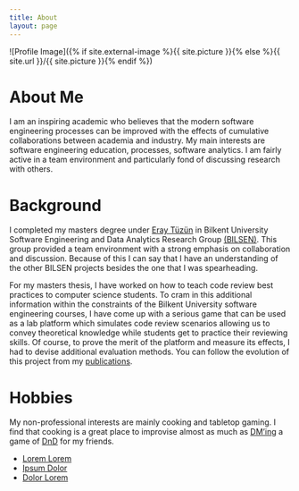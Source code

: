 ```yaml
---
title: About
layout: page
---
```

![Profile Image]({% if site.external-image %}{{ site.picture }}{% else %}{{ site.url }}/{{ site.picture }}{% endif %})

<h1>About Me</h1>

I am an inspiring academic who believes that the modern software engineering processes can be improved with the effects of cumulative collaborations between academia and industry. My main interests are software engineering education, processes, software analytics. I am fairly active in a team environment and particularly fond of discussing research with others.

<h1>Background</h1>

I completed my masters degree under  <a href="https://scholar.google.com/citations?user=D4jovncAAAAJ">Eray Tüzün</a> in Bilkent University Software Engineering and Data Analytics Research Group  <a href="https://bilsen.cs.bilkent.edu.tr/">(BILSEN)</a>. This group provided a team environment with a strong emphasis on collaboration and discussion. Because of this I can say that I have an understanding of the other BILSEN projects besides the one that I was spearheading. 

For my masters thesis, I have worked on how to teach code review best practices to computer science students. To cram in this additional information within the constraints of the Bilkent University software engineering courses, I have come up with a serious game that can be used as a lab platform which simulates code review scenarios allowing us to convey theoretical knowledge while students get to practice their reviewing skills. Of course, to prove the merit of the platform and measure its effects, I had to devise additional evaluation methods. You can follow the evolution of this project from my  <a href="https://scholar.google.com/citations?user=cqP_i6oAAAAJ">publications</a>.

<h1>Hobbies</h1>

My non-professional interests are mainly cooking and tabletop gaming. I find that cooking is a great place to improvise almost as much as  <a href="https://en.wikipedia.org/wiki/Dungeon_Master">DM’ing</a> a game of  <a href="https://en.wikipedia.org/wiki/Dungeons_%26_Dragons">DnD</a> for my friends.




<ul>
	<li><a href="https://github.com/">Lorem Lorem</a></li>
	<li><a href="https://github.com/">Ipsum Dolor</a></li>
	<li><a href="https://github.com/">Dolor Lorem</a></li>
</ul>
